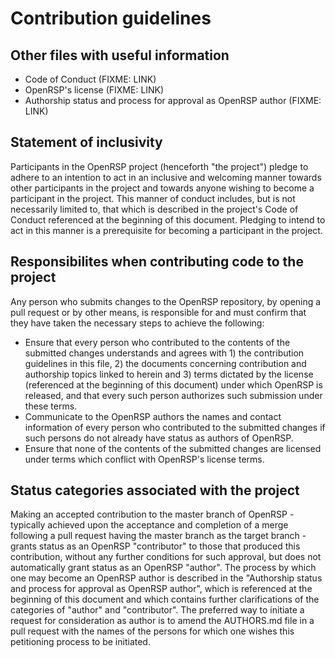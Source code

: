 # Contribution guidelines

## Other files with useful information

* Code of Conduct (FIXME: LINK)
* OpenRSP's license (FIXME: LINK)
* Authorship status and process for approval as OpenRSP author (FIXME: LINK)

## Statement of inclusivity

Participants in the OpenRSP project (henceforth "the project") pledge to adhere to an intention to act in an inclusive and welcoming manner towards other participants in the project and towards anyone wishing to become a participant in the project. This manner of conduct includes, but is not necessarily limited to, that which is described in the project's Code of Conduct referenced at the beginning of this document. Pledging to intend to act in this manner is a prerequisite for becoming a participant in the project.

## Responsibilites when contributing code to the project

Any person who submits changes to the OpenRSP repository, by opening a pull request or by other means, is responsible for and must confirm that they have taken the necessary steps to achieve the following:

* Ensure that every person who contributed to the contents of the submitted changes understands and agrees with 1) the contribution guidelines in this file, 2) the documents concerning contribution and authorship topics linked to herein and 3) terms dictated by the license (referenced at the beginning of this document) under which OpenRSP is released, and that every such person authorizes such submission under these terms.
* Communicate to the OpenRSP authors the names and contact information of every person who contributed to the submitted changes if such persons do not already have status as authors of OpenRSP.
* Ensure that none of the contents of the submitted changes are licensed under terms which conflict with OpenRSP's license terms.

## Status categories associated with the project

Making an accepted contribution to the master branch of OpenRSP - typically achieved upon the acceptance and completion of a merge following a pull request having the master branch as the target branch - grants status as an OpenRSP "contributor" to those that produced this contribution, without any further conditions for such approval, but does not automatically grant status as an OpenRSP "author". The process by which one may become an OpenRSP author is described in the "Authorship status and process for approval as OpenRSP author", which is referenced at the beginning of this document and which contains further clarifications of the categories of "author" and "contributor". The preferred way to initiate a request for consideration as author is to amend the AUTHORS.md file in a pull request with the names of the persons for which one wishes this petitioning process to be initiated.


